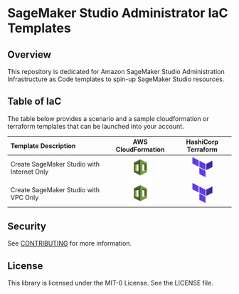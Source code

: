 # SageMaker Studio Administrator IaC Templates

## Overview

This repository is dedicated for Amazon SageMaker Studio Administration Infrastructure as Code templates to spin-up SageMaker Studio resources.



## Table of IaC

The table below provides a scenario and a sample cloudformation or terraform templates that can be launched into your account.



| Template Description      | AWS CloudFormation | HashiCorp Terraform |
| :------------------------ | :-----------:  | :--------:|
| Create SageMaker Studio with Internet Only      | [<img src="./media/cfnicon.jpg" width="50" height="50" />](./src-cloudformation-iac/example.yaml)       | [<img src="./media/tficon.png" width="45" height="45" />](./src-cloudformation-iac/example.yaml)       |
| Create SageMaker Studio with VPC Only   |  [<img src="./media/cfnicon.jpg" width="50" height="50" />](./src-cloudformation-iac/example.yaml)        | [<img src="./media/tficon.png" width="45" height="45" />](./src-cloudformation-iac/example.yaml)       |




## Security

See [CONTRIBUTING](CONTRIBUTING.md#security-issue-notifications) for more information.


## License

This library is licensed under the MIT-0 License. See the LICENSE file.

